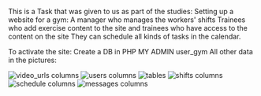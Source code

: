 This is a Task that was given to us as part of the studies:
Setting up a website for a gym:
A manager who manages the workers' shifts
Trainees who add exercise content to the site
and trainees who have access to the content on the site
They can schedule all kinds of tasks in the calendar.

To activate the site:
Create a DB in PHP MY ADMIN
user_gym
All other data in the pictures:

![video_urls columns](https://github.com/ArielLugasi/Class-project/assets/96828229/f4b105ea-cd63-4184-a44a-1a297ada6d3c)
![users columns](https://github.com/ArielLugasi/Class-project/assets/96828229/cd128d4f-f8fa-44be-9967-80d3f06d4803)
![tables](https://github.com/ArielLugasi/Class-project/assets/96828229/af50d487-650c-4e5f-a42d-d3e1936c8722)
![shifts columns](https://github.com/ArielLugasi/Class-project/assets/96828229/8cd19582-16f3-4847-8367-bdd19fbd2662)
![schedule columns](https://github.com/ArielLugasi/Class-project/assets/96828229/4b153114-2d08-4389-ab1f-d3d4e38605fd)
![messages columns](https://github.com/ArielLugasi/Class-project/assets/96828229/6b416106-3ae5-419b-9c9f-d42304171752)

